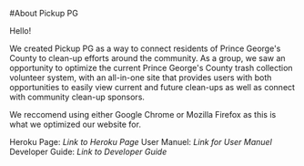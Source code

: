 #About Pickup PG

Hello!

We created Pickup PG as a way to connect residents of Prince George's County to clean-up efforts around the community. As a group, we saw an opportunity to optimize the current Prince George's County trash collection volunteer system, with an all-in-one site that provides users with both opportunities to easily view current and future clean-ups as well as connect with community clean-up sponsors. 

We reccomend using either Google Chrome or Mozilla Firefox as this is what we optimized our website for.

Heroku Page: *Link to Heroku Page*
User Manuel: *Link for User Manuel*
Developer Guide: *Link to Developer Guide*


